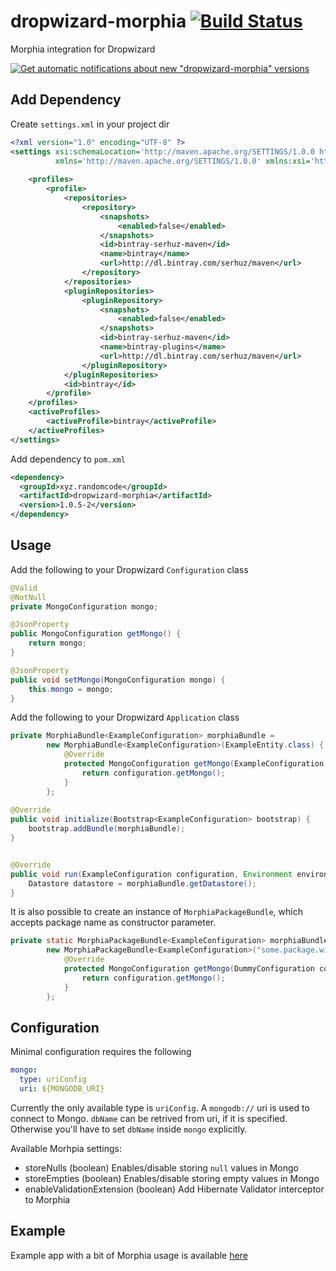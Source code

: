 # dropwizard-morphia [![Build Status](https://travis-ci.org/serhuz/dropwizard-morphia.svg?branch=master)](https://travis-ci.org/serhuz/dropwizard-morphia)

Morphia integration for Dropwizard

[![Get automatic notifications about new "dropwizard-morphia" versions](https://www.bintray.com/docs/images/bintray_badge_color.png)](https://bintray.com/serhuz/maven/dropwizard-morphia?source=watch)

## Add Dependency

Create `settings.xml` in your project dir
```xml
<?xml version="1.0" encoding="UTF-8" ?>
<settings xsi:schemaLocation='http://maven.apache.org/SETTINGS/1.0.0 http://maven.apache.org/xsd/settings-1.0.0.xsd'
          xmlns='http://maven.apache.org/SETTINGS/1.0.0' xmlns:xsi='http://www.w3.org/2001/XMLSchema-instance'>
    
    <profiles>
        <profile>
            <repositories>
                <repository>
                    <snapshots>
                        <enabled>false</enabled>
                    </snapshots>
                    <id>bintray-serhuz-maven</id>
                    <name>bintray</name>
                    <url>http://dl.bintray.com/serhuz/maven</url>
                </repository>
            </repositories>
            <pluginRepositories>
                <pluginRepository>
                    <snapshots>
                        <enabled>false</enabled>
                    </snapshots>
                    <id>bintray-serhuz-maven</id>
                    <name>bintray-plugins</name>
                    <url>http://dl.bintray.com/serhuz/maven</url>
                </pluginRepository>
            </pluginRepositories>
            <id>bintray</id>
        </profile>
    </profiles>
    <activeProfiles>
        <activeProfile>bintray</activeProfile>
    </activeProfiles>
</settings>
```

Add dependency to `pom.xml`

```xml
<dependency>
  <groupId>xyz.randomcode</groupId>
  <artifactId>dropwizard-morphia</artifactId>
  <version>1.0.5-2</version>
</dependency>
```

## Usage
Add the following to your Dropwizard `Configuration` class
```java
@Valid
@NotNull
private MongoConfiguration mongo;

@JsonProperty
public MongoConfiguration getMongo() {
    return mongo;
}

@JsonProperty
public void setMongo(MongoConfiguration mongo) {
    this.mongo = mongo;
}
```
Add the following to your Dropwizard `Application` class
```java
private MorphiaBundle<ExampleConfiguration> morphiaBundle =
        new MorphiaBundle<ExampleConfiguration>(ExampleEntity.class) {
            @Override
            protected MongoConfiguration getMongo(ExampleConfiguration configuration) {
                return configuration.getMongo();
            }
        };
        
@Override
public void initialize(Bootstrap<ExampleConfiguration> bootstrap) {
    bootstrap.addBundle(morphiaBundle);
}


@Override
public void run(ExampleConfiguration configuration, Environment environment) throws Exception {
    Datastore datastore = morphiaBundle.getDatastore();
}
```

It is also possible to create an instance of `MorphiaPackageBundle`, which accepts package name as constructor parameter.
```java
private static MorphiaPackageBundle<ExampleConfiguration> morphiaBundle = 
        new MorphiaPackageBundle<ExampleConfiguration>("some.package.with.entities", false) {
            @Override
            protected MongoConfiguration getMongo(DummyConfiguration configuration) {
                return configuration.getMongo();
            }
        };
```

## Configuration
Minimal configuration requires the following
```yaml
mongo:
  type: uriConfig
  uri: ${MONGODB_URI}
```

Currently the only available type is `uriConfig`. A `mongodb://` uri is used to connect to Mongo. `dbName` can be retrived from uri, if it is specified. Otherwise you'll have to set `dbName` inside `mongo` explicitly.

Available Morhpia settings:
- storeNulls (boolean) Enables/disable storing `null` values in Mongo
- storeEmpties (boolean) Enables/disable storing empty values in Mongo
- enableValidationExtension (boolean) Add Hibernate Validator interceptor to Morphia
 
## Example
Example app with a bit of Morphia usage is available [here](https://github.com/serhuz/dropwizard-morhia-example)
